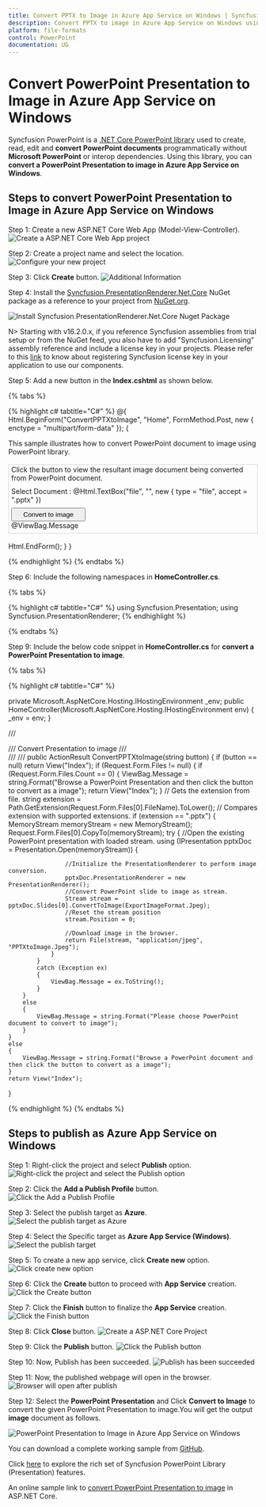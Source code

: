 ```yaml
---
title: Convert PPTX to Image in Azure App Service on Windows | Syncfusion
description: Convert PPTX to image in Azure App Service on Windows using .NET Core PowerPoint library (Presentation) without Microsoft PowerPoint or interop dependencies.
platform: file-formats
control: PowerPoint
documentation: UG
---
```


# Convert PowerPoint Presentation to Image in Azure App Service on Windows

Syncfusion PowerPoint is a [.NET Core PowerPoint library](https://www.syncfusion.com/document-processing/powerpoint-framework/net-core) used to create, read, edit and **convert PowerPoint documents** programmatically without **Microsoft PowerPoint** or interop dependencies. Using this library, you can **convert a PowerPoint Presentation to image in Azure App Service on Windows**.

## Steps to convert PowerPoint Presentation to Image in Azure App Service on Windows

Step 1: Create a new ASP.NET Core Web App (Model-View-Controller).
![Create a ASP.NET Core Web App project](Azure_Images/App_Service_Linux/Create-PowerPoint-Presentation-to-PDF.png)

Step 2: Create a project name and select the location.
![Configure your new project](Azure_Images/App_Service_Linux/Configure-PowerPoint-Presentation-to-Image.png)

Step 3: Click **Create** button.
![Additional Information](Azure_Images/App_Service_Linux/Additional_Information_PowerPoint_Presentation_to_PDF.png)

Step 4: Install the [Syncfusion.PresentationRenderer.Net.Core](https://www.nuget.org/packages/Syncfusion.PresentationRenderer.Net.Core) NuGet package as a reference to your project from [NuGet.org](https://www.nuget.org/).

![Install Syncfusion.PresentationRenderer.Net.Core Nuget Package](Azure_Images/App_Service_Linux/Nuget_Package_PowerPoint_Presentation_to_PDF.png)

N> Starting with v16.2.0.x, if you reference Syncfusion assemblies from trial setup or from the NuGet feed, you also have to add "Syncfusion.Licensing" assembly reference and include a license key in your projects. Please refer to this [link](https://help.syncfusion.com/common/essential-studio/licensing/overview) to know about registering Syncfusion license key in your application to use our components.

Step 5: Add a new button in the **Index.cshtml** as shown below.

{% tabs %}

{% highlight c# tabtitle="C#" %}
@{
    Html.BeginForm("ConvertPPTXtoImage", "Home", FormMethod.Post, new { enctype = "multipart/form-data" });
    {
        <div class="Common">
            <div class="tablediv">
                <div class="rowdiv">
                    This sample illustrates how to convert PowerPoint document to image using PowerPoint library.
                </div>
                &nbsp;
                <div class="rowdiv" style="border-width: 0.5px;border-style:solid; border-color: lightgray; padding: 1px 5px 7px 5px">
                    Click the button to view the resultant image document being converted from PowerPoint document.
                    <div class="rowdiv" style="margin-top: 10px">
                        <div class="celldiv">
                            Select Document :
                            @Html.TextBox("file", "", new { type = "file", accept = ".pptx" }) <br />
                        </div>
                        <div class="rowdiv" style="margin-top: 8px">
                            <input class="buttonStyle" type="submit" value="Convert to image" name="button" style="width:150px;height:27px" />
                            <br />
                            <div class="text-danger">
                                @ViewBag.Message
                            </div>
                        </div>
                    </div>
                </div>
                <br />
            </div>
        </div>
        Html.EndForm();
    }
}

{% endhighlight %}
{% endtabs %}

Step 6: Include the following namespaces in **HomeController.cs**.

{% tabs %}

{% highlight c# tabtitle="C#" %}
using Syncfusion.Presentation;
using Syncfusion.PresentationRenderer;
{% endhighlight %}

{% endtabs %}

Step 9: Include the below code snippet in **HomeController.cs** for **convert a PowerPoint Presentation to image**. 

{% tabs %}

{% highlight c# tabtitle="C#" %}

private Microsoft.AspNetCore.Hosting.IHostingEnvironment _env;
public HomeController(Microsoft.AspNetCore.Hosting.IHostingEnvironment env)
{
    _env = env;
}

/// <summary>
/// Convert Presentation to image
/// </summary>
/// <param name="button"></param>
/// <returns></returns>
public ActionResult ConvertPPTXtoImage(string button)
{
    if (button == null)
        return View("Index");
    if (Request.Form.Files != null)
    {
        if (Request.Form.Files.Count == 0)
        {
            ViewBag.Message = string.Format("Browse a PowerPoint Presentation and then click the button to convert as a image");
            return View("Index");
        }
        // Gets the extension from file.
        string extension = Path.GetExtension(Request.Form.Files[0].FileName).ToLower();
        // Compares extension with supported extensions.
        if (extension == ".pptx")
        {
            MemoryStream memoryStream = new MemoryStream();
            Request.Form.Files[0].CopyTo(memoryStream);
            try
            {
                //Open the existing PowerPoint presentation with loaded stream.
                using (IPresentation pptxDoc = Presentation.Open(memoryStream))
                {

                    //Initialize the PresentationRenderer to perform image conversion.
                    pptxDoc.PresentationRenderer = new PresentationRenderer();
                    //Convert PowerPoint slide to image as stream.
                    Stream stream = pptxDoc.Slides[0].ConvertToImage(ExportImageFormat.Jpeg);
                    //Reset the stream position
                    stream.Position = 0;

                    //Download image in the browser.
                    return File(stream, "application/jpeg", "PPTXtoImage.Jpeg");                                
                }
            }
            catch (Exception ex)
            {
                ViewBag.Message = ex.ToString();
            }
        }
        else
        {
            ViewBag.Message = string.Format("Please choose PowerPoint document to convert to image");
        }
    }
    else
    {
        ViewBag.Message = string.Format("Browse a PowerPoint document and then click the button to convert as a image");
    }
    return View("Index");
}

{% endhighlight %}
{% endtabs %}

## Steps to publish as Azure App Service on Windows

Step 1: Right-click the project and select **Publish** option.
![Right-click the project and select the Publish option](Azure_Images/App_Service_Windows/Publish_PowerPoint_Presentation_to_Image.png)

Step 2: Click the **Add a Publish Profile** button.
![Click the Add a Publish Profile](Azure_Images/App_Service_Linux/Publish_Profile_PowerPoint_Presentation_to_PDF.png)

Step 3: Select the publish target as **Azure**.
![Select the publish target as Azure](Azure_Images/App_Service_Linux/Publish_Target_PowerPoint_Presentation_to_PDF.png)

Step 4: Select the Specific target as **Azure App Service (Windows)**.
![Select the publish target](Azure_Images/App_Service_Windows/Specific_Target_PowerPoint_Presentation_to_PDF.png)

Step 5: To create a new app service, click **Create new** option.
![Click create new option](Azure_Images/App_Service_Linux/Create_New_App_Service_PowerPoint_Presentation_to_PDF.png)

Step 6: Click the **Create** button to proceed with **App Service** creation.
![Click the Create button](Azure_Images/App_Service_Windows/Hosting_PowerPoint_Presentation_to_Image.png)

Step 7: Click the **Finish** button to finalize the **App Service** creation.
![Click the Finish button](Azure_Images/App_Service_Windows/App_Service_PowerPoint_Presentation_to_Image.png)

Step 8: Click **Close** button.
![Create a ASP.NET Core Project](Azure_Images/App_Service_Windows/Publish_Finish_PowerPoint_Presentation_to_Image.png)

Step 9: Click the **Publish** button.
![Click the Publish button](Azure_Images/App_Service_Windows/Before_Publish_PowerPoint_Presentation_to_Image.png)

Step 10: Now, Publish has been succeeded.
![Publish has been succeeded](Azure_Images/App_Service_Windows/After_Publish_PowerPoint_Presentation_to_Image.png)

Step 11: Now, the published webpage will open in the browser. 
![Browser will open after publish](Azure_Images/App_Service_Windows/Browser_PowerPoint_Presentation_to_Image.png)

Step 12: Select the **PowerPoint Presentation** and Click **Convert to Image** to convert the given PowerPoint Presentation to image.You will get the output **image** document as follows.

![PowerPoint Presentation to Image in Azure App Service on Windows](PPTXtoPDF_images/Output_PowerPoint_Presentation_to-Image.png)

You can download a complete working sample from [GitHub](https://github.com/SyncfusionExamples/PowerPoint-Examples/tree/master/PPTX-to-Image-conversion/Convert-PowerPoint-presentation-to-Image/Azure/Azure_App_Service).

Click [here](https://www.syncfusion.com/document-processing/powerpoint-framework/net-core) to explore the rich set of Syncfusion PowerPoint Library (Presentation) features. 

An online sample link to [convert PowerPoint Presentation to image](https://ej2.syncfusion.com/aspnetcore/PowerPoint/PPTXToImage#/bootstrap5) in ASP.NET Core.
